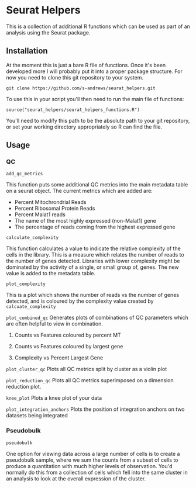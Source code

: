 # Seurat Helpers

This is a collection of additional R functions which can be used as part of an analysis using the Seurat package.

## Installation
At the moment this is just a bare R file of functions.  Once it's been developed more I will probably put it into a proper package structure.  For now you need to clone this git repository to your system.

```
git clone https://github.com/s-andrews/seurat_helpers.git
```

To use this in your script you'll then need to run the main file of functions:

```
source("seurat_helpers/seurat_helpers_functions.R")
```

You'll need to modify this path to be the absolute path to your git repository, or set your working directory appropriately so R can find the file.

## Usage

### QC

```add_qc_metrics```

This function puts some additional QC metrics into the main metadata table on a seurat object.  The current metrics which are added are:

* Percent Mitochrondrial Reads
* Percent Ribosomal Protein Reads
* Percent Malat1 reads
* The name of the most highly expressed (non-Malat1) gene
* The percentage of reads coming from the highest expressed gene


```calculate_complexity```

This function calculates a value to indicate the relative complexity of the cells in the library.  This is a measure which relates the number of reads to the number of genes detected.  Libraries with lower complexity might be dominated by the activity of a single, or small group of, genes.  The new value is added to the metadata table.

```plot_complexity```

This is a plot which shows the number of reads vs the number of genes detected, and is coloured by the complexity value created by ```calcuate_complexity```

```plot_combined_qc```
Generates plots of combinations of QC parameters which are often helpful to view in combination.

1. Counts vs Features coloured by percent MT

2. Counts vs Features coloured by largest gene

3. Complexity vs Percent Largest Gene


```plot_cluster_qc```
Plots all QC metrics split by cluster as a violin plot

```plot_reduction_qc```
Plots all QC metrics superimposed on a dimension reduction plot.

```knee_plot```
Plots a knee plot of your data

```plot_integration_anchors```
Plots the position of integration anchors on two datasets being integrated


### Pseudobulk
```pseudobulk```

One option for viewing data across a large number of cells is to create a pseudobulk sample, where we sum the counts from a subset of cells to produce a quantitation with much higher levels of observation.  You'd normally do this from a collection of cells which fell into the same cluster in an analysis to look at the overall expression of the cluster.
